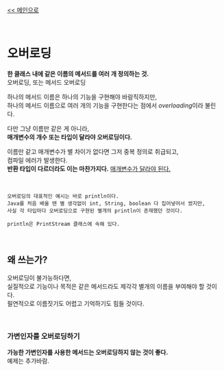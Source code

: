 [<< 메인으로](https://github.com/AtomicLiquors/Java_Wiki_Chb)

&nbsp;  
# 오버로딩
**한 클래스 내에 같은 이름의 메서드를 여러 개 정의하는 것.**  
오버로딩, 또는 메서드 오버로딩

하나의 메서드 이름은 하나의 기능을 구현해야 바람직하지만,  
하나의 메서드 이름으로 여러 개의 기능을 구현한다는 점에서 *overloading*이라 불린다.

다만 그냥 이름만 같은 게 아니라,  
**매개변수의 개수 또는 타입이 달라야 오버로딩이다.**  

이름만 같고 매개변수가 별 차이가 없다면 그저 중복 정의로 취급되고,  
컴파일 에러가 발생한다.  
**반환 타입이 다르더라도 이는 마찬가지다.** <u>매개변수가 달라야 된다.</u>  

&nbsp;  
```
오버로딩의 대표적인 예시는 바로 println이다.
Java를 처음 배울 땐 별 생각없이 int, String, boolean 다 집어넣어서 썼지만,
사실 각 타입마다 오버로딩으로 구현된 별개의 println이 존재했던 것이다.  

println은 PrintStream 클래스에 속해 있다.
```
&nbsp;  
## 왜 쓰는가?
오버로딩이 불가능하다면,   
실질적으로 기능이나 목적은 같은 메서드라도 제각각 별개의 이름을 부여해야 할 것이다.  
필연적으로 이름짓기도 어렵고 기억하기도 힘들 것이다.  

&nbsp;  
### 가변인자를 오버로딩하기
**가능한 가변인자를 사용한 메서드는 오버로딩하지 않는 것이 좋다.**  
예제는 추가바람.